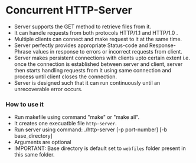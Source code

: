 

# Concurrent HTTP-Server #

* Server supports the GET method to retrieve files from it.
* It can handle requests from both protocols HTTP/1.1 and HTTP/1.0 .
* Multiple clients can connect and make request to it at the same time.
* Server perfectly provides appropriate Status-code and Response-Phrase values in response to errors or incorrect requests from client.
* Server makes persistent connections with clients upto certain extent i.e. once the connection is established between server and client, server then starts handling requests from it using same connection and process until client closes the connection.
* Server is designed such that it can run continuously until an unrecoverable error occurs.


### How to use it ###

* Run makefile using command "make" or "make all".
* It creates one execuatble file `http-server`.
* Run server using command: ./http-server [-p port-number] [-b base_directory]
* Arguments are optional 
* IMPORTANT: Base directory is default set to `webfiles` folder present in this same folder.


